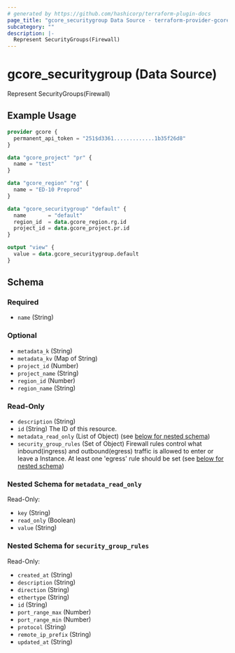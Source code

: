 ```yaml
---
# generated by https://github.com/hashicorp/terraform-plugin-docs
page_title: "gcore_securitygroup Data Source - terraform-provider-gcore"
subcategory: ""
description: |-
  Represent SecurityGroups(Firewall)
---
```


# gcore_securitygroup (Data Source)

Represent SecurityGroups(Firewall)

## Example Usage

```terraform
provider gcore {
  permanent_api_token = "251$d3361.............1b35f26d8"
}

data "gcore_project" "pr" {
  name = "test"
}

data "gcore_region" "rg" {
  name = "ED-10 Preprod"
}

data "gcore_securitygroup" "default" {
  name       = "default"
  region_id  = data.gcore_region.rg.id
  project_id = data.gcore_project.pr.id
}

output "view" {
  value = data.gcore_securitygroup.default
}
```

<!-- schema generated by tfplugindocs -->
## Schema

### Required

- `name` (String)

### Optional

- `metadata_k` (String)
- `metadata_kv` (Map of String)
- `project_id` (Number)
- `project_name` (String)
- `region_id` (Number)
- `region_name` (String)

### Read-Only

- `description` (String)
- `id` (String) The ID of this resource.
- `metadata_read_only` (List of Object) (see [below for nested schema](#nestedatt--metadata_read_only))
- `security_group_rules` (Set of Object) Firewall rules control what inbound(ingress) and outbound(egress) traffic is allowed to enter or leave a Instance. At least one 'egress' rule should be set (see [below for nested schema](#nestedatt--security_group_rules))

<a id="nestedatt--metadata_read_only"></a>
### Nested Schema for `metadata_read_only`

Read-Only:

- `key` (String)
- `read_only` (Boolean)
- `value` (String)


<a id="nestedatt--security_group_rules"></a>
### Nested Schema for `security_group_rules`

Read-Only:

- `created_at` (String)
- `description` (String)
- `direction` (String)
- `ethertype` (String)
- `id` (String)
- `port_range_max` (Number)
- `port_range_min` (Number)
- `protocol` (String)
- `remote_ip_prefix` (String)
- `updated_at` (String)

